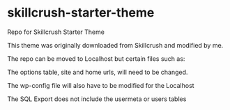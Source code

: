 # skillcrush-starter-theme
Repo for Skillcrush Starter Theme

This theme was originally downloaded from Skillcrush and modified by me.

The repo can be moved to Localhost but certain files such as:

  The options table, site and home urls, will need to be changed.
  
  The wp-config file will also have to be modified for the Localhost

The SQL Export does not include the usermeta or users tables
